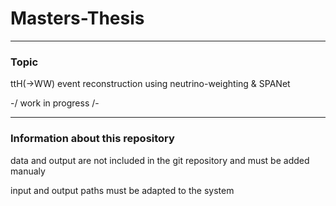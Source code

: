 # Masters-Thesis

---
### Topic
ttH(->WW) event reconstruction using neutrino-weighting &amp; SPANet

-/ work in progress /-


---
### Information about this repository
data and output are not included in the git repository and must be added manualy

input and output paths must be adapted to the system
